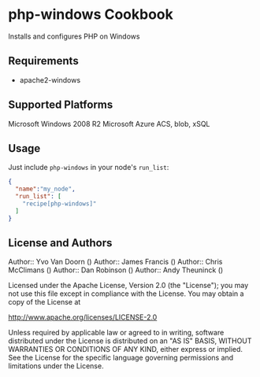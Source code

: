 php-windows Cookbook
====================

Installs and configures PHP on Windows

Requirements
------------
- apache2-windows

Supported Platforms
-------------------
Microsoft Windows 2008 R2
Microsoft Azure ACS, blob, xSQL

Usage
-----

Just include `php-windows` in your node's `run_list`:

```json
{
  "name":"my_node",
  "run_list": [
    "recipe[php-windows]"
  ]
}
```

License and Authors
-------------------
Author:: Yvo Van Doorn () Author:: James Francis () Author:: Chris McClimans () Author:: Dan Robinson () Author:: Andy Theuninck ()

Licensed under the Apache License, Version 2.0 (the "License"); you may not use this file except in compliance with the License. You may obtain a copy of the License at

http://www.apache.org/licenses/LICENSE-2.0

Unless required by applicable law or agreed to in writing, software distributed under the License is distributed on an "AS IS" BASIS, WITHOUT WARRANTIES OR CONDITIONS OF ANY KIND, either express or implied. See the License for the specific language governing permissions and limitations under the License.
